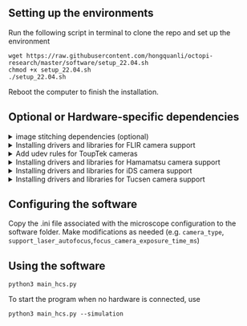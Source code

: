 ## Setting up the environments
Run the following script in terminal to clone the repo and set up the environment
```
wget https://raw.githubusercontent.com/hongquanli/octopi-research/master/software/setup_22.04.sh
chmod +x setup_22.04.sh
./setup_22.04.sh
```
Reboot the computer to finish the installation.

## Optional or Hardware-specific dependencies

<details>
<summary>image stitching dependencies (optional)</summary>
For optional image stitching using ImageJ, additionally run the following:

```
sudo apt-get update
sudo apt-get install openjdk-11-jdk
sudo apt-get install maven
pip3 install pyimagej
pip3 instlal scyjava
pip3 install tifffile
pip3 install imagecodecs
```

Then, add the following line to the top of `/etc/environment` (needs to be edited with `sudo [your text editor]`):
```
JAVA_HOME=/usr/lib/jvm/default-java
```
Then, add the following lines to the top of `~/.bashrc` (or whichever file your terminal sources upon startup):
```
source /etc/environment
export JAVA_HOME = $JAVA_HOME
export PATH=$JAVA_HOME/bin:$PATH
```
</details>

<details>
<summary>Installing drivers and libraries for FLIR camera support</summary>
Go to FLIR's page for downloading their Spinnaker SDK (https://www.flir.com/support/products/spinnaker-sdk/) and register.

Open the `software/drivers and libraries/flir` folder in terminal and run the following
```
sh ./install_spinnaker.sh
sh ./install_PySpin.sh
```
</details>

<details>
<summary>Add udev rules for ToupTek cameras</summary>

```
sudo cp drivers\ and\ libraries/toupcam/linux/udev/99-toupcam.rules /etc/udev/rules.d
```
</details>

<details>
<summary>Installing drivers and libraries for Hamamatsu camera support</summary>

Open the `software/drivers and libraries/hamamatsu` folder in terminal and run the following
```
sh ./install_hamamatsu.sh
```
</details>

<details>
<summary>Installing drivers and libraries for iDS camera support</summary>
- Software:

Go to iDS's page for downloading their software (https://en.ids-imaging.com/download-details/1009877.html?os=linux&version=&bus=64&floatcalc=). Register and log in.

Open the `software/drivers and libraries/ids` folder in terminal and run the following
```
sh ./install_ids.sh
```

You will be asked to enter sudo password.

- Firmware (optional):

If you would like to update the firmware of the camera (optional), download the Vision firmware update (GUF file) on the same page.

Open the `software/drivers and libraries/ids/ids-peak_2.11.0.0-178_amd64/bin` folder in terminal and run the following
```
./ids_peak_cockpit
```

This will start the iDS peak Cockpit software. Then: 
1. Open the camera manager by clicking on the camera manager icon in the main menu.
2. Select the camera in the camera manager.
3. Click on the firmware update icon in the menu to open the dialog for selecting the update file for the Vision firmware (*.guf).
4. Select the update file.
5. Click on "Open".

The update is started and the camera is updated. Note: If you select an incorrect update file by mistake, you will see the message "The update file is incompatible".
After the update is complete, you can close the iDS peak Cockpit software. (Reference: https://en.ids-imaging.com/tl_files/downloads/usb3-vision/firmware/ReadMe.html)

</details>

<details>
<summary>Installing drivers and libraries for Tucsen camera support</summary>

Open the `software/drivers and libraries/tucsen` folder in terminal and run the following to log in as a root user
```
sudo -s
```

The following steps should be run as root user
```
sh ./install_tucsen.sh
```

After installation, run the following to log out
```
exit
```

</details>

## Configuring the software
Copy the .ini file associated with the microscope configuration to the software folder. Make modifications as needed (e.g. `camera_type`, `support_laser_autofocus`,`focus_camera_exposure_time_ms`)

## Using the software
```
python3 main_hcs.py
```
To start the program when no hardware is connected, use
```
python3 main_hcs.py --simulation
```
